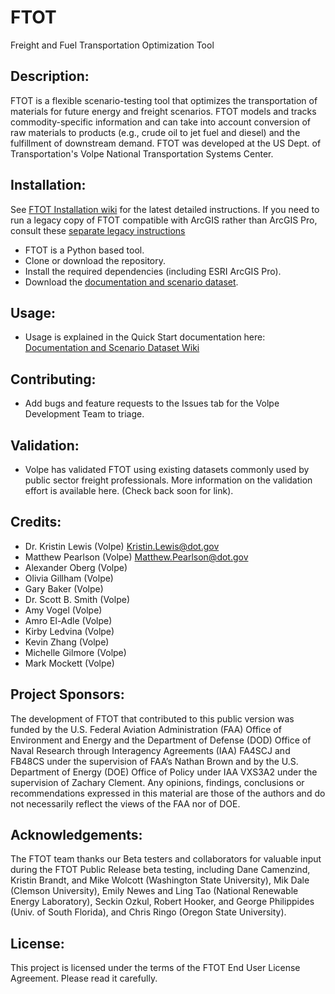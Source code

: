 # FTOT 
Freight and Fuel Transportation Optimization Tool 

## Description:
FTOT is a flexible scenario-testing tool that optimizes the transportation of materials for future energy and freight scenarios. FTOT models and tracks commodity-specific information and can take into account conversion of raw materials to products (e.g., crude oil to jet fuel and diesel) and the fulfillment of downstream demand. FTOT was developed at the US Dept. of Transportation's Volpe National Transportation Systems Center.

## Installation: 
See [FTOT Installation wiki](https://github.com/VolpeUSDOT/FTOT-Public/wiki/FTOT-Installation-Guide) for the latest detailed instructions. If you need to run a legacy copy of FTOT compatible with ArcGIS rather than ArcGIS Pro, consult these [separate legacy instructions](https://github.com/VolpeUSDOT/FTOT-Public/wiki/FTOT-Installation-Guide-(ArcGIS-Legacy)) 
* FTOT is a Python based tool.
* Clone or download the repository.
* Install the required dependencies (including ESRI ArcGIS Pro).
* Download the [documentation and scenario dataset](https://github.com/VolpeUSDOT/FTOT-Public/wiki/Documentation-and-Scenario-Datasets).

## Usage:
* Usage is explained in the Quick Start documentation here: [Documentation and Scenario Dataset Wiki](https://github.com/VolpeUSDOT/FTOT-Public/wiki/Documentation-and-Scenario-Datasets)

## Contributing: 
* Add bugs and feature requests to the Issues tab for the Volpe Development Team to triage.

## Validation:
* Volpe has validated FTOT using existing datasets commonly used by public sector freight professionals. More information on the validation effort is available here. (Check back soon for link).

## Credits: 
* Dr. Kristin Lewis (Volpe) <Kristin.Lewis@dot.gov>
* Matthew Pearlson (Volpe) <Matthew.Pearlson@dot.gov> 
* Alexander Oberg (Volpe) 
* Olivia Gillham (Volpe) 
* Gary Baker (Volpe) 
* Dr. Scott B. Smith (Volpe) 
* Amy Vogel (Volpe)
* Amro El-Adle (Volpe)
* Kirby Ledvina (Volpe)
* Kevin Zhang (Volpe)
* Michelle Gilmore (Volpe) 
* Mark Mockett (Volpe)

## Project Sponsors:
The development of FTOT that contributed to this public version was funded by the U.S. Federal Aviation Administration (FAA) Office of Environment and Energy and the Department of Defense (DOD) Office of Naval Research through Interagency Agreements (IAA) FA4SCJ and FB48CS under the supervision of FAA’s Nathan Brown and by the U.S. Department of Energy (DOE) Office of Policy under IAA VXS3A2 under the supervision of Zachary Clement. Any opinions, findings, conclusions or recommendations expressed in this material are those of the authors and do not necessarily reflect the views of the FAA nor of DOE.

## Acknowledgements:
The FTOT team thanks our Beta testers and collaborators for valuable input during the FTOT Public Release beta testing, including Dane Camenzind, Kristin Brandt, and Mike Wolcott (Washington State University), Mik Dale (Clemson University), Emily Newes and Ling Tao (National Renewable Energy Laboratory), Seckin Ozkul, Robert Hooker, and George Philippides (Univ. of South Florida), and Chris Ringo (Oregon State University).

## License: 
This project is licensed under the terms of the FTOT End User License Agreement. Please read it carefully.
